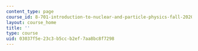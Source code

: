 ```yaml
---
content_type: page
course_id: 8-701-introduction-to-nuclear-and-particle-physics-fall-2020
layout: course_home
title: ''
type: course
uid: 03037f5e-23c3-b5cc-b2ef-7aa8bc8f7298
---
```

